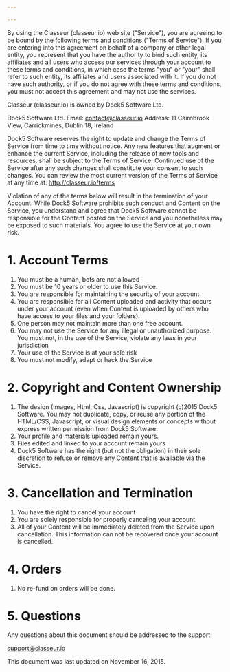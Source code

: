 ```yaml
---

---
```


By using the Classeur (classeur.io) web site ("Service"), you are agreeing to be bound by the following terms and conditions ("Terms of Service"). If you are entering into this agreement on behalf of a company or other legal entity, you represent that you have the authority to bind such entity, its affiliates and all users who access our services through your account to these terms and conditions, in which case the terms "you" or "your" shall refer to such entity, its affiliates and users associated with it. If you do not have such authority, or if you do not agree with these terms and conditions, you must not accept this agreement and may not use the services.

Classeur (classeur.io) is owned by Dock5 Software Ltd.

Dock5 Software Ltd.
Email: contact@classeur.io
Address: 11 Cairnbrook View, Carrickmines, Dublin 18, Ireland

Dock5 Software reserves the right to update and change the Terms of Service from time to time without notice. Any new features that augment or enhance the current Service, including the release of new tools and resources, shall be subject to the Terms of Service. Continued use of the Service after any such changes shall constitute your consent to such changes. You can review the most current version of the Terms of Service at any time at: http://classeur.io/terms

Violation of any of the terms below will result in the termination of your Account. While Dock5 Software prohibits such conduct and Content on the Service, you understand and agree that Dock5 Software cannot be responsible for the Content posted on the Service and you nonetheless may be exposed to such materials. You agree to use the Service at your own risk.

# 1. Account Terms

1. You must be a human, bots are not allowed
2. You must be 10 years or older to use this Service.
3. You are responsible for maintaining the security of your account.
4. You are responsible for all Content uploaded and activity that occurs under your account (even when Content is uploaded by others who have access to your files and your folders).
5. One person may not maintain more than one free account.
6. You may not use the Service for any illegal or unauthorized purpose. You must not, in the use of the Service, violate any laws in your jurisdiction
7. Your use of the Service is at your sole risk
8. You must not modify, adapt or hack the Service

# 2. Copyright and Content Ownership

1. The design (Images, Html, Css, Javascript) is copyright (c)2015 Dock5 Software. You may not duplicate, copy, or reuse any portion of the HTML/CSS, Javascript, or visual design elements or concepts without express written permission from Dock5 Software.
2. Your profile and materials uploaded remain yours.
3. Files edited and linked to your account remain yours
4. Dock5 Software has the right (but not the obligation) in their sole discretion to refuse or remove any Content that is available via the Service.

# 3. Cancellation and Termination

1. You have the right to cancel your account
2. You are solely responsible for properly canceling your account.
3. All of your Content will be immediately deleted from the Service upon cancellation. This information can not be recovered once your account is cancelled.

# 4. Orders

1. No re-fund on orders will be done.

# 5. Questions

Any questions about this document should be addressed to the support:

support@classeur.io

This document was last updated on November 16, 2015.


